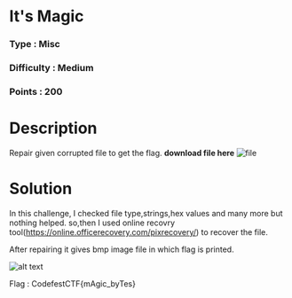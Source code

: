 # It's Magic
### Type : Misc
### Difficulty : Medium
### Points : 200

# Description
Repair given corrupted file to get the flag.
**download file here** ![file](https://github.com/Mk-ism/Codefest-18-CTF-Writeups/blob/master/It's%20magic/filename.extension)

# Solution
In this challenge, I checked file type,strings,hex values and many more but nothing helped.
so,then I used online recovry tool(https://online.officerecovery.com/pixrecovery/) to recover the file.

After repairing it gives bmp image file in which flag is printed.

![alt text](https://github.com/Mk-ism/Codefest-18-CTF-Writeups/blob/master/It's%20magic/repair.bmp)

Flag : CodefestCTF{mAgic_byTes}